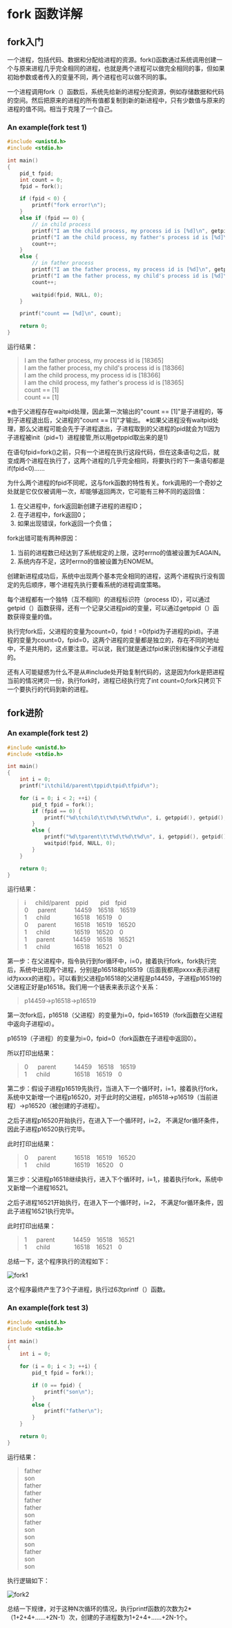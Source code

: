 # fork 函数详解

## fork入门

一个进程，包括代码、数据和分配给进程的资源。fork()函数通过系统调用创建一个与原来进程几乎完全相同的进程，也就是两个进程可以做完全相同的事，但如果初始参数或者传入的变量不同，两个进程也可以做不同的事。

一个进程调用fork（）函数后，系统先给新的进程分配资源，例如存储数据和代码的空间。然后把原来的进程的所有值都复制到新的新进程中，只有少数值与原来的进程的值不同。相当于克隆了一个自己。

### An example(fork test 1)

```C
#include <unistd.h>
#include <stdio.h>

int main()
{
    pid_t fpid;
    int count = 0;
    fpid = fork();

    if (fpid < 0) {
        printf("fork error!\n");
    }
    else if (fpid == 0) {
        // in child process
        printf("I am the child process, my process id is [%d]\n", getpid());
        printf("I am the child process, my father's process id is [%d]\n", getppid());
        count++;
    }
    else {
        // in father process
        printf("I am the father process, my process id is [%d]\n", getpid());
        printf("I am the father process, my child's process id is [%d]\n", fpid);
        count++;

        waitpid(fpid, NULL, 0);
    }

    printf("count == [%d]\n", count);

    return 0;
}

```

运行结果：

> I am the father process, my process id is [18365]  
> I am the father process, my child's process id is [18366]  
> I am the child process, my process id is [18366]  
> I am the child process, my father's process id is [18365]  
> count == [1]  
> count == [1]  

※由于父进程存在waitpid处理，因此第一次输出的"count == [1]"是子进程的，等到子进程退出后，父进程的"count == [1]"才输出。
※如果父进程没有waitpid处理，那么父进程可能会先于子进程退出，子进程取到的父进程的pid就会为1(因为子进程被init（pid=1）进程接管,所以用getppid取出来的是1)

在语句fpid=fork()之前，只有一个进程在执行这段代码，但在这条语句之后，就变成两个进程在执行了，这两个进程的几乎完全相同，将要执行的下一条语句都是if(fpid<0)……

为什么两个进程的fpid不同呢，这与fork函数的特性有关。fork调用的一个奇妙之处就是它仅仅被调用一次，却能够返回两次，它可能有三种不同的返回值：

1. 在父进程中，fork返回新创建子进程的进程ID；
2. 在子进程中，fork返回0；
3. 如果出现错误，fork返回一个负值；

fork出错可能有两种原因：

1. 当前的进程数已经达到了系统规定的上限，这时errno的值被设置为EAGAIN。
2. 系统内存不足，这时errno的值被设置为ENOMEM。

创建新进程成功后，系统中出现两个基本完全相同的进程，这两个进程执行没有固定的先后顺序，哪个进程先执行要看系统的进程调度策略。

每个进程都有一个独特（互不相同）的进程标识符（process ID），可以通过getpid（）函数获得，还有一个记录父进程pid的变量，可以通过getppid（）函数获得变量的值。

执行完fork后，父进程的变量为count=0，fpid！=0(fpid为子进程的pid)。子进程的变量为count=0，fpid=0，这两个进程的变量都是独立的，存在不同的地址中，不是共用的，这点要注意。可以说，我们就是通过fpid来识别和操作父子进程的。

还有人可能疑惑为什么不是从#include处开始复制代码的，这是因为fork是把进程当前的情况拷贝一份，执行fork时，进程已经执行完了int count=0;fork只拷贝下一个要执行的代码到新的进程。

## fork进阶

### An example(fork test 2)

```C
#include <unistd.h>
#include <stdio.h>

int main()
{
    int i = 0;
    printf("i\tchild/parent\tppid\tpid\tfpid\n");

    for (i = 0; i < 2; ++i) {
        pid_t fpid = fork();
        if (fpid == 0) {
            printf("%d\tchild\t\t%d\t%d\t%d\n", i, getppid(), getpid(), fpid);
        }
        else {
            printf("%d\tparent\t\t%d\t%d\t%d\n", i, getppid(), getpid(), fpid);
            waitpid(fpid, NULL, 0);
        }
    }

    return 0;
}
```

运行结果：

> i &emsp; child/parent&emsp;ppid&emsp;&emsp;pid&emsp;fpid  
> 0 &emsp; parent&emsp;&emsp;&emsp;14459&emsp;16518&emsp;16519  
> 1 &emsp; child&emsp;&emsp;&emsp;&emsp;16518&emsp;16519&emsp;0  
> 0 &emsp; parent&emsp;&emsp;&emsp;16518&emsp;16519&emsp;16520  
> 1 &emsp; child&emsp;&emsp;&emsp;&emsp;16519&emsp;16520&emsp;0  
> 1 &emsp; parent&emsp;&emsp;&emsp;14459&emsp;16518&emsp;16521  
> 1 &emsp; child&emsp;&emsp;&emsp;&emsp;16518&emsp;16521&emsp;0

第一步：在父进程中，指令执行到for循环中，i=0，接着执行fork，fork执行完后，系统中出现两个进程，分别是p16518和p16519（后面我都用pxxxx表示进程id为xxxx的进程）。可以看到父进程p16518的父进程是p14459，子进程p16519的父进程正好是p16518。我们用一个链表来表示这个关系：

> p14459->p16518->p16519

第一次fork后，p16518（父进程）的变量为i=0，fpid=16519（fork函数在父进程中返向子进程id）。

p16519（子进程）的变量为i=0，fpid=0（fork函数在子进程中返回0）。

所以打印出结果：
> 0 &emsp; parent&emsp;&emsp;&emsp;14459&emsp;16518&emsp;16519  
> 1 &emsp; child&emsp;&emsp;&emsp;&emsp;16518&emsp;16519&emsp;0  

第二步：假设子进程p16519先执行，当进入下一个循环时，i=1，接着执行fork，系统中又新增一个进程p16520，对于此时的父进程，p16518->p16519（当前进程）->p16520（被创建的子进程）。

之后子进程p16520开始执行，在进入下一个循环时，i=2， 不满足for循环条件，因此子进程p16520执行完毕。

此时打印出结果：
> 0 &emsp; parent&emsp;&emsp;&emsp;16518&emsp;16519&emsp;16520  
> 1 &emsp; child&emsp;&emsp;&emsp;&emsp;16519&emsp;16520&emsp;0  

第三步：父进程p16518继续执行，进入下个循环时，i=1,，接着执行fork，系统中又新增一个进程16521。

之后子进程16521开始执行，在进入下一个循环时，i=2， 不满足for循环条件，因此子进程16521执行完毕。

此时打印出结果：
> 1 &emsp; parent&emsp;&emsp;&emsp;14459&emsp;16518&emsp;16521  
> 1 &emsp; child&emsp;&emsp;&emsp;&emsp;16518&emsp;16521&emsp;0

总结一下，这个程序执行的流程如下：

![fork1](.\resource\fork\fork1.jpg)

这个程序最终产生了3个子进程，执行过6次printf（）函数。

### An example(fork test 3)

```C
#include <unistd.h>
#include <stdio.h>

int main()
{
    int i = 0;

    for (i = 0; i < 3; ++i) {
        pid_t fpid = fork();

        if (0 == fpid) {
            printf("son\n");
        }
        else {
            printf("father\n");
        }
    }

    return 0;
}
```

运行结果：
> father  
> son  
> father  
> father  
> father  
> father  
> son  
> father  
> son  
> son  
> son  
> father  
> son  
> son  

执行逻辑如下：

![fork2](.\resource\fork\fork2.jpg)

总结一下规律，对于这种N次循环的情况，执行printf函数的次数为2*（1+2+4+……+2N-1）次，创建的子进程数为1+2+4+……+2N-1个。
